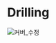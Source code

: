 # Drilling
![커버_수정](https://github.com/gyulim17/Drilling/assets/151061107/0743b04e-06dd-42a6-84b7-18fd03be674b)

